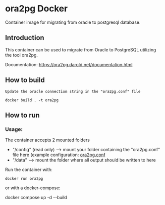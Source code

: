 # ora2pg Docker 
Container image for migrating from oracle to postgresql database.

## Introduction

This container can be used to migrate from Oracle to PostgreSQL utilizing the tool ora2pg.

Documentation: https://ora2pg.darold.net/documentation.html

## How to build
```
Update the oracle connection string in the "ora2pg.conf" file

```
```
docker build . -t ora2pg

```

## How to run

### Usage:

The container accepts 2 mounted folders

* "/config" (read only) --> mount your folder containing the "ora2pg.conf" file here (example configuration: [ora2pg.conf](https://raw.githubusercontent.com/Guy-Incognito/ora2pg/master/config/ora2pg.conf)
* "/data" --> mount the folder where all output should be written to here

Run the container with:

```
docker run ora2pg 

```

or with a docker-compose:

docker compose up -d --build
